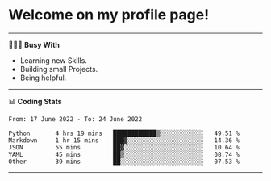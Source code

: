 # Welcome on my profile page!
<!-- print(("dralla"[::-1]+"s").capitalize()) -->

---
👨🏻‍💻 **Busy With**
* Learning new Skills.
* Building small Projects.
* Being helpful.

---
📊 **Coding Stats**
<!--START_SECTION:waka-->

```text
From: 17 June 2022 - To: 24 June 2022

Python       4 hrs 19 mins   ████████████▒░░░░░░░░░░░░   49.51 %
Markdown     1 hr 15 mins    ███▓░░░░░░░░░░░░░░░░░░░░░   14.36 %
JSON         55 mins         ██▓░░░░░░░░░░░░░░░░░░░░░░   10.64 %
YAML         45 mins         ██▒░░░░░░░░░░░░░░░░░░░░░░   08.74 %
Other        39 mins         ██░░░░░░░░░░░░░░░░░░░░░░░   07.53 %
```

<!--END_SECTION:waka-->
---
